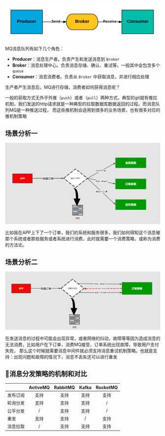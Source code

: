 ![img_9.png](img_9.png)

MQ消息队列有如下几个角色：

* **Producer**：消息生产者。负责产生和发送消息到 `Broker`
* **Broker**：消息处理中心。负责消息存储、确认、重试等，一般其中会包含多个 `queue`
* **Consumer**：消息消费者。负责从 `Broker` 中获取消息，并进行相应处理

生产者产生消息后，MQ进行存储，消费者如何获得消息呢？

一般的获取方式无外乎外推（`push`）或者（`pull`）两种方式，典型的git就有推拉机制，我们发送的http请求就是一种典型的拉取数据库数据返回的过程。而消息队列MQ是一种推送过程，
而这些推机制会适用到很多的业务场景，也有很多对应的推机制策略

## 场景分析一

![img_10.png](img_10.png)

比如我在APP上下了一个订单，我们的系统和服务很多，我们如何得知这个消息被那个系统或者那些服务或者系统进行消费，此时就需要一个消费策略，或称为消费的方法论。

## 场景分析二

![img_11.png](img_11.png)

在发送消息的过程中可能会出现异常，或者网络的抖动，故障等等因为造成消息的无法消费，比如用户在下订单，消费MQ接受，订单系统出现故障，导致用户支付失败，
那么这个时候就需要消息中间件就必须支持消息重试机制策略。也就是支持：出现问题和故障的情况下，消息不丢失还可以进行重发

## 📄消息分发策略的机制和对比

| 	    | ActiveMQ | 	RabbitMQ | 	Kafka	 | RocketMQ |
|------|:--------:|:---------:|:-------:|:--------:|
| 发布订阅 |   	支持	   |    支持     |   	支持   |   	支持    |
| 轮询分发 |  	  支持	  |    支持	    |   支持    |    	/    |
| 公平分发 | 	    /	  |    支持	    |   支持    |    	/    |
| 重发	  |    支持    |    	支持    |   	/	   |    支持    |
| 消息拉取 |   	/	    |    支持	    |   支持    |   	支持    |